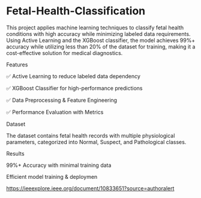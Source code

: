# Fetal-Health-Classification
This project applies machine learning techniques to classify fetal health conditions with high accuracy while minimizing labeled data requirements. Using Active Learning and the XGBoost classifier, the model achieves 99%+ accuracy while utilizing less than 20% of the dataset for training, making it a cost-effective solution for medical diagnostics.

Features

✅ Active Learning to reduce labeled data dependency

✅ XGBoost Classifier for high-performance predictions

✅ Data Preprocessing & Feature Engineering

✅ Performance Evaluation with Metrics

Dataset

The dataset contains fetal health records with multiple physiological parameters, categorized into Normal, Suspect, and Pathological classes.

Results

99%+ Accuracy with minimal training data

Efficient model training & deploymen


https://ieeexplore.ieee.org/document/10833651?source=authoralert 
